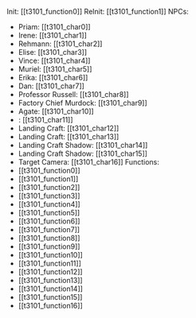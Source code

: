Init: [[t3101_function0]]
ReInit: [[t3101_function1]]
NPCs:
- Priam: [[t3101_char0]]
- Irene: [[t3101_char1]]
- Rehmann: [[t3101_char2]]
- Elise: [[t3101_char3]]
- Vince: [[t3101_char4]]
- Muriel: [[t3101_char5]]
- Erika: [[t3101_char6]]
- Dan: [[t3101_char7]]
- Professor Russell: [[t3101_char8]]
- Factory Chief Murdock: [[t3101_char9]]
- Agate: [[t3101_char10]]
-  : [[t3101_char11]]
- Landing Craft: [[t3101_char12]]
- Landing Craft: [[t3101_char13]]
- Landing Craft Shadow: [[t3101_char14]]
- Landing Craft Shadow: [[t3101_char15]]
- Target Camera: [[t3101_char16]]
Functions:
- [[t3101_function0]]
- [[t3101_function1]]
- [[t3101_function2]]
- [[t3101_function3]]
- [[t3101_function4]]
- [[t3101_function5]]
- [[t3101_function6]]
- [[t3101_function7]]
- [[t3101_function8]]
- [[t3101_function9]]
- [[t3101_function10]]
- [[t3101_function11]]
- [[t3101_function12]]
- [[t3101_function13]]
- [[t3101_function14]]
- [[t3101_function15]]
- [[t3101_function16]]
